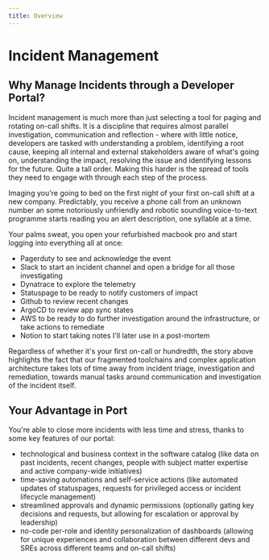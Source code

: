 ```yaml
---
title: Overview
---
```


# Incident Management

## Why Manage Incidents through a Developer Portal?

Incident management is much more than just selecting a tool for paging and rotating on-call shifts. It is a discipline that requires almost parallel investigation, communication and reflection - where with little notice, developers are tasked with understanding a problem, identifying a root cause, keeping all internal and external stakeholders aware of what's going on, understanding the impact, resolving the issue and identifying lessons for the future. Quite a tall order. Making this harder is the spread of tools they need to engage with through each step of the process.

Imaging you're going to bed on the first night of your first on-call shift at a new company. Predictably, you receive a phone call from an unknown number an some notoriously unfriendly and robotic sounding voice-to-text programme starts reading you an alert description, one syllable at a time.

Your palms sweat, you open your refurbished macbook pro and start logging into everything all at once:
- Pagerduty to see and acknowledge the event
- Slack to start an incident channel and open a bridge for all those investigating
- Dynatrace to explore the telemetry
- Statuspage to be ready to notify customers of impact
- Github to review recent changes
- ArgoCD to review app sync states
- AWS to be ready to do further investigation around the infrastructure, or take actions to remediate
- Notion to start taking notes I'll later use in a post-mortem

Regardless of whether it's your first on-call or hundredth, the story above highlights the fact that our fragmented toolchains and complex application architecture takes lots of time away from incident triage, investigation and remediation, towards manual tasks around communication and investigation of the incident itself.

## Your Advantage in Port

You're able to close more incidents with less time and stress, thanks to some key features of our portal:
- technological and business context in the software catalog (like data on past incidents, recent changes, people with subject matter expertise and active company-wide initiatives)
- time-saving automations and self-service actions (like automated updates of statuspages, requests for privileged access or incident lifecycle management)
- streamlined approvals and dynamic permissions (optionally gating key decisions and requests, but allowing for escalation or approval by leadership)
- no-code per-role and identity personalization of dashboards (allowing for unique experiences and collaboration between different devs and SREs across different teams and on-call shifts)
